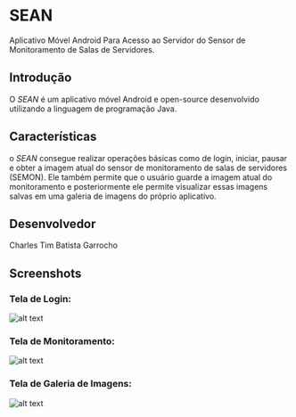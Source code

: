 SEAN
====
Aplicativo Móvel Android Para Acesso ao Servidor do Sensor de Monitoramento de Salas de Servidores.

## Introdução #
O _SEAN_ é um aplicativo móvel Android e open-source desenvolvido utilizando a linguagem de programação Java.

## Características #
o _SEAN_ consegue realizar operações básicas como de login, iniciar, pausar e obter a imagem atual do sensor de monitoramento de salas de servidores (SEMON). Ele também permite que o usuário guarde a imagem atual do monitoramento e posteriormente ele permite visualizar essas imagens salvas em uma galeria de imagens do próprio aplicativo.

## Desenvolvedor #
Charles Tim Batista Garrocho

## Screenshots #
### Tela de Login:

![alt text](https://raw.github.com/CharlesGarrocho/SEAN/master/samples/tela_login.png "Tela de Login")

### Tela de Monitoramento:

![alt text](https://raw.github.com/CharlesGarrocho/SEAN/master/samples/tela_monitoramento.png "Tela de Monitoramento")

### Tela de Galeria de Imagens:

![alt text](https://raw.github.com/CharlesGarrocho/SEAN/master/samples/tela_galeria.png "Tela de Galeria de Imagens")